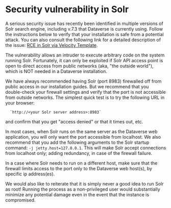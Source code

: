 # Security vulnerability in Solr 

A serious security issue has recently been identified in multiple
versions of Solr search engine, including v.7.3 that Dataverse is
currently using. Follow the instructions below to verify that your
installation is safe from a potential attack. You can also consult the
following link for a detailed description of the issue:
<A HREF="https://github.com/veracode-research/solr-injection#7-cve-2019-xxxx-rce-via-velocity-template-by-_s00py">RCE in Solr via Velocity Template</A>.

The vulnerability allows an intruder to execute arbitrary code on
the system running Solr. Fortunately, it can only be exploited if Solr
API access point is open to direct access from public networks (aka,
"the outside world"), which is NOT needed in a Dataverse installation.

We have always recommended having Solr (port 8983) firewalled off from
public access in our installation guides. But we recommend that you
double-check your firewall settings and verify that the port is not
accessible from outside networks. The simplest quick test is to try
the following URL in your browser:

      `http://<your Solr server address>:8983`

and confirm that you get "access denied" or that it times out, etc. 

In most cases, when Solr runs on the same server as the Dataverse web
application, you will only want the port accessible from localhost. We
also recommend that you add the following arguments to the Solr
startup command: `-j jetty.host=127.0.0.1`. This will make Solr accept
connections from localhost only; adding redundancy, in case of the
firewall failure.

In a case where Solr needs to run on a different host, make sure that
the firewall limits access to the port only to the Dataverse web
host(s), by specific ip address(es).
 
We would also like to reiterate that it is simply never a good idea to
run Solr as root! Running the process as a non-privileged user would
substantially minimize any potential damage even in the event that the
instance is compromised.
